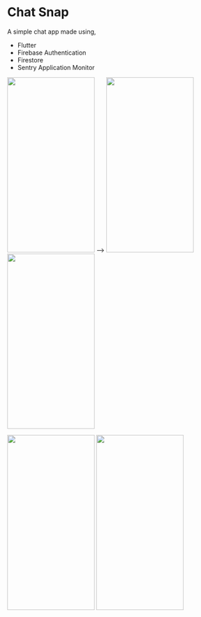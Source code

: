 # **Chat Snap**

A simple chat app made using, 
  
  - Flutter
  - Firebase Authentication
  - Firestore
  - Sentry Application Monitor

<img src="https://user-images.githubusercontent.com/55059232/116121345-23e39500-a6de-11eb-9377-828e383ae958.png" width="200" height="400"> -->     <img src="https://user-images.githubusercontent.com/55059232/116121357-25ad5880-a6de-11eb-97ff-3979eb34cf3b.png" width="200" height="400">       <img src="https://user-images.githubusercontent.com/55059232/116121362-26de8580-a6de-11eb-850f-cc476d4c0caf.png" width="200" height="400">
<br>

<img src="https://user-images.githubusercontent.com/55059232/116121368-27771c00-a6de-11eb-8a74-ce618cfd7558.png" width="200" height="400">     <img src="https://user-images.githubusercontent.com/55059232/116121375-2940df80-a6de-11eb-995c-d5742b9398f5.png" width="200" height="400">

